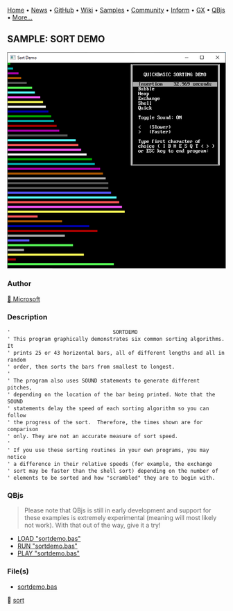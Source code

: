 [Home](https://qb64.com) • [News](../../news.md) • [GitHub](https://github.com/QB64Official/qb64) • [Wiki](https://github.com/QB64Official/qb64/wiki) • [Samples](../../samples.md) • [Community](../../community.md) • [Inform](../../inform.md) • [GX](../../gx.md) • [QBjs](../../qbjs.md) • [More...](../../more.md)

## SAMPLE: SORT DEMO

![screenshot.png](img/screenshot.png)

### Author

[🐝 Microsoft](../microsoft.md) 

### Description

```text
'                                 SORTDEMO
' This program graphically demonstrates six common sorting algorithms.  It
' prints 25 or 43 horizontal bars, all of different lengths and all in random
' order, then sorts the bars from smallest to longest.
'
' The program also uses SOUND statements to generate different pitches,
' depending on the location of the bar being printed. Note that the SOUND
' statements delay the speed of each sorting algorithm so you can follow
' the progress of the sort.  Therefore, the times shown are for comparison
' only. They are not an accurate measure of sort speed.
'
' If you use these sorting routines in your own programs, you may notice
' a difference in their relative speeds (for example, the exchange
' sort may be faster than the shell sort) depending on the number of
' elements to be sorted and how "scrambled" they are to begin with.
```

### QBjs

> Please note that QBjs is still in early development and support for these examples is extremely experimental (meaning will most likely not work). With that out of the way, give it a try!

* [LOAD "sortdemo.bas"](https://v6p9d9t4.ssl.hwcdn.net/html/5963335/index.html?src=https://qb64.com/samples/sort-demo/src/sortdemo.bas)
* [RUN "sortdemo.bas"](https://v6p9d9t4.ssl.hwcdn.net/html/5963335/index.html?mode=auto&src=https://qb64.com/samples/sort-demo/src/sortdemo.bas)
* [PLAY "sortdemo.bas"](https://v6p9d9t4.ssl.hwcdn.net/html/5963335/index.html?mode=play&src=https://qb64.com/samples/sort-demo/src/sortdemo.bas)

### File(s)

* [sortdemo.bas](src/sortdemo.bas)

🔗 [sort](../sort.md)
